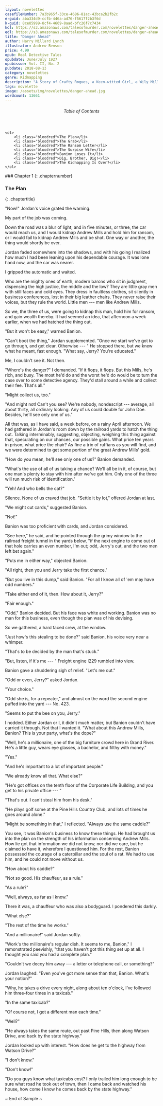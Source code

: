 ```yaml
---
layout: novelettes
casefileNumber: 7a3b965f-33ce-4686-81ac-43bca2b2fb2c
e-guid: aba334d9-ccfb-446a-ad76-f5617f2b3f6d
k-guid: 8ce85999-8cf4-4669-8aad-bfc26f7c7434
kdl: https://s3.amazonaws.com/talesofmurder.com/novelettes/danger-ahead.mobi
edl: https://s3.amazonaws.com/talesofmurder.com/novelettes/danger-ahead.epub
title: "Danger Ahead"
author: Harry Millard Lynch
illustrator: Andrew Benson
price: 4.99
opub: Real Detective Tales 
opubdate: June/July 1927
opubissue: Vol. II, No. 2
pubdate: 2018-08-13 
category: novelettes 
genre: Kidnapping 
description: "A Story of Crafty Rogues, a Keen-witted Girl, a Wily Millionaire --- and Red Gold and Ransom: When kidnappers abduct a noted millionaire, shrewder than all of them, and try to bleed him for $300,000, what happens? This story answers the question --- and the answer fairly takes your breath away!"
tags: novelette 
image: /assets/img/novelettes/danger-ahead.jpg
wordcount: 13661
---
```


<div class="toc">
	<header>
		<h6>Table of Contents</h6>
	</header>
	
	<ol>
		<li class="bloodred">The Plan</li>
		<li class="bloodred">The Grab</li>
		<li class="bloodred">The Ransom Letter</li>
		<li class="bloodred">The Surpise Wife</li>
		<li class="bloodred">Banion Loses It</li>
		<li class="bloodred">Dig, Brother, Dig!</li>
		<li class="bloodred">The Kidnapping Is Over?</li>
	</ol>
</div> <!-- table-of-contents -->
### Chapter 1
{: .chapternumber}

### The Plan
{: .chaptertitle}

"Now!" Jordan's voice grated the warning.

My part of the job was coming.

Down the road was a blur of light, and in five minutes, or three, the car would reach us, and I would kidnap Andrew Mills and hold him for ransom, or I would fail to kidnap Andrew Mills and be shot. One way or another, the thing would shortly be over.

Jordan faded somewhere into the shadows, and with his going I realized how much I had been leaning upon his dependable courage. It was lone hand now, and the car was nearer.

I gripped the automatic and waited.

Who are the mighty ones of earth, modern barons who sit in judgment, dispensing the high justice, the middle and the low? They are little gray men with still faces and cold eyes. They dress in faultless clothes, sit silently in business conferences, lost in their big leather chairs. They never raise their voices, but they rule the world. Little men --- men like Andrew Mills.

So we, the three of us, were going to kidnap this man, hold him for ransom, and gain wealth thereby. It had seemed an idea, that afternoon a week earlier, when we had hatched the thing out.

"But it won't be easy," warned Banion.

"Can't boot the thing," Jordan supplemented. "Once we start we've got to go through, and get clear. Otherwise --- " He stopped there, but we knew what he meant, fast enough. "What say, Jerry? You're educated."

Me, I couldn't see it. Not then.

"Where's the danger?" I demanded. "If it flops, it flops. But this Mills, he's rich, and busy. The most he'd do and the worst he'd do would be to turn the case over to some detective agency. They'd stall around a while and collect their fee. That's all."

"Might collect us, too."

"And might not! Can't you see? We're nobody, nondescript --- average, all about thirty, all ordinary looking. Any of us could double for John Doe. Besides, he'll see only one of us."

All that was, as I have said, a week before, on a rainy April afternoon. We had gathered in Jordan's room down by the railroad yards to hatch the thing out. Talking interminably, suggesting, objecting, weighing this thing against that, speculating on our chances, our possible gains. What price ten years in prison, what price the chair? As fine a trio of ruffians as you will find, and we were determined to get some portion of the great Andrew Mills' gold.

"How do you mean, he'll see only one of us?" Banion demanded.

"What's the use of all of us taking a chance? We'll all be in it, of course, but one man's plenty to stay with him after we've got him. Only one of the three will run much risk of identification."

"Yeh! And who bells the cat?"

Silence. None of us craved that job. "Settle it by lot," offered Jordan at last.

"We might cut cards," suggested Banion.

"Not!"

Banion was too proficient with cards, and Jordan considered.

"See here," he said, and he pointed through the grimy window to the railroad freight tunnel in the yards below, "if the next engine to come out of that hole carries an even number, I'm out; odd, Jerry's out, and the two men left bet again."

"Puts me in either way," objected Banion.

"All right, then you and Jerry take the first chance."

"But you live in this dump," said Banion. "For all I know all of 'em may have odd numbers."

"Take either end of it, then. How about it, Jerry?"

"Fair enough."

"Odd," Banion decided. But his face was white and working. Banion was no man for this business, even though the plan was of his devising.

So we gathered, a hard faced crew, at the window.

"Just how's this stealing to be done?" said Banion, his voice very near a whimper.

"That's to be decided by the man that's stuck."

"But, listen, if it's me --- " Freight engine I229 rumbled into view.

Banion gave a shuddering sigh of relief. "Let's me out."

"Odd or even, Jerry?" asked Jordan.

"Your choice."

"Odd she is, for a repeater," and almost on the word the second engine puffed into the yard --- No. 423.

"Seems to put the bee on you, Jerry."

I nodded. Either Jordan or I, it didn't much matter, but Banion couldn't have carried it through. Not that I wanted it. "What about this Andrew Mills, Banion? This is your party, what's the dope?"

"Well, he's a millionaire, one of the big furniture crowd here in Grand River. He's a little guy, wears eye glasses, a bachelor, and filthy with money."

"Yes."

"And he's important to a lot of important people."

"We already know all that. What else?"

"He's got offices on the tenth floor of the Corporate Life Building, and you get to his private office --- "

"That's out. I can't steal him from his desk."

"He plays golf some at the Pine Hills Country Club, and lots of times he goes around alone."

"Might be something in that," I reflected. "Always use the same caddie?"

You see, it was Banion's business to know these things. He had brought us into the plan on the strength of his information concerning Andrew Mills. How lie got that information we did not know, nor did we care, but he claimed to have it, wherefore I questioned him. For the rest, Banion possessed the courage of a caterpillar and the soul of a rat. We had to use him, and he could not move without us.

"How about his caddie?"

"Not so good. His chauffeur, as a rule."

"As a rule?"

"Well, always, as far as I know."

There it was, a chauffeur who was also a bodyguard. I pondered this darkly.

"What else?"

"The rest of the time he works."

"And a millionaire!" said Jordan softly.

"Work's the millionaire's regular dish. It seems to me, Banion," I remonstrated peevishly, "that you haven't got this thing set up at all. I thought you said you had a complete plan."

"Couldn't we decoy him away --- a letter or telephone call, or something?"

Jordan laughed. "Even you've got more sense than that, Banion. What's your notion?"

"Why, he takes a drive every night, along about ten o'clock, I've followed him three-four times in a taxicab."

"In the same taxicab?"

"Of course not, I got a different man each time."

"Well?"

"He always takes the same route, out past Pine Hills, then along Watson Drive, and back by the state highway."

Jordan looked up with interest. "How does he get to the highway from Watson Drive?"

"I don't know."

"Don't know!"

"Do you guys know what taxicabs cost? I only trailed him long enough to be sure what road he took out of town, then I came back and watched his house, how come I know he comes back by the state highway."

<p id="theend">~ End of Sample ~</p>

